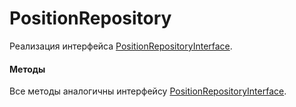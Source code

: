 # PositionRepository

Реализация интерфейса [PositionRepositoryInterface](/app/Repositories/Interfaces/User/Position/PositionRepositoryInterface.md).

#### Методы

Все методы аналогичны интерфейсу [PositionRepositoryInterface](/app/Repositories/Interfaces/User/Position/PositionRepositoryInterface.md).
